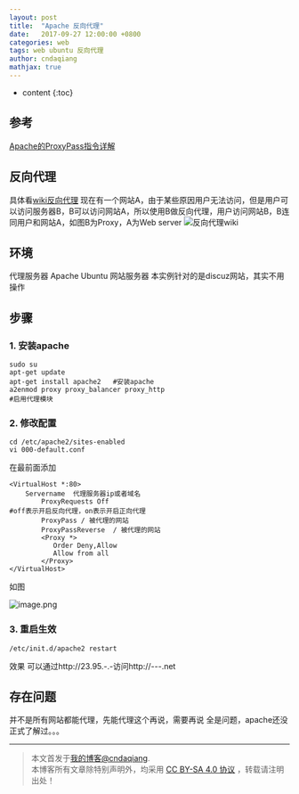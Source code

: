 ```yaml
---
layout: post
title:  "Apache 反向代理"
date:   2017-09-27 12:00:00 +0800
categories: web
tags: web ubuntu 反向代理 
author: cndaqiang
mathjax: true
---
```

* content
{:toc}





## 参考
[Apache的ProxyPass指令详解](http://www.javacui.com/service/318.html)

## 反向代理
具体看[wiki反向代理](https://zh.wikipedia.org/wiki/%E5%8F%8D%E5%90%91%E4%BB%A3%E7%90%86)
现在有一个网站A，由于某些原因用户无法访问，但是用户可以访问服务器B，B可以访问网站A，所以使用B做反向代理，用户访问网站B，B连同用户和网站A，如图B为Proxy，A为Web server
![反向代理wiki](http://upload-images.jianshu.io/upload_images/4575564-50a02efd53d21d8b.png?imageMogr2/auto-orient/strip%7CimageView2/2/w/1240)
## 环境
代理服务器 Apache Ubuntu
网站服务器 本实例针对的是discuz网站，其实不用操作
## 步骤

### 1. 安装apache
```
sudo su
apt-get update
apt-get install apache2   #安装apache
a2enmod proxy proxy_balancer proxy_http
#启用代理模块
```
### 2. 修改配置
```
cd /etc/apache2/sites-enabled
vi 000-default.conf 
```
在最前面添加
```
<VirtualHost *:80>
    Servername  代理服务器ip或者域名
        ProxyRequests Off
#off表示开启反向代理，on表示开启正向代理
        ProxyPass / 被代理的网站
        ProxyPassReverse  / 被代理的网站
        <Proxy *>
           Order Deny,Allow
           Allow from all
        </Proxy>
</VirtualHost>
```

如图

![image.png](http://upload-images.jianshu.io/upload_images/4575564-7cfcd6e438f57311.png?imageMogr2/auto-orient/strip%7CimageView2/2/w/1240)

### 3. 重启生效
```
/etc/init.d/apache2 restart
```
效果
可以通过http://23.95.-.-访问http://---.net


## 存在问题
并不是所有网站都能代理，先能代理这个再说，需要再说
全是问题，apache还没正式了解过。。。



------
>本文首发于[我的博客@cndaqiang](https://cndaqiang.github.io/).<br>
>本博客所有文章除特别声明外，均采用 [CC BY-SA 4.0 协议](https://creativecommons.org/licenses/by-sa/4.0/deed.zh) ，转载请注明出处！
